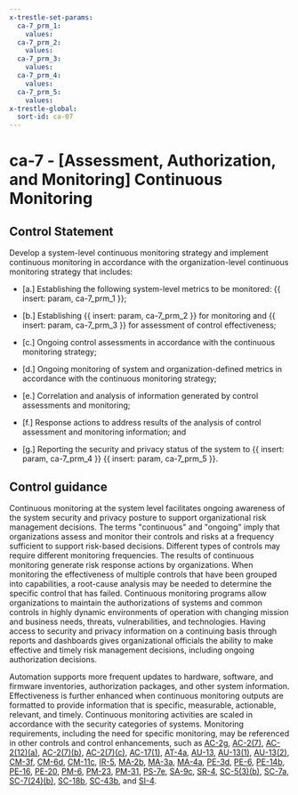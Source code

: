 ```yaml
---
x-trestle-set-params:
  ca-7_prm_1:
    values:
  ca-7_prm_2:
    values:
  ca-7_prm_3:
    values:
  ca-7_prm_4:
    values:
  ca-7_prm_5:
    values:
x-trestle-global:
  sort-id: ca-07
---
```


# ca-7 - \[Assessment, Authorization, and Monitoring\] Continuous Monitoring

## Control Statement

Develop a system-level continuous monitoring strategy and implement continuous monitoring in accordance with the organization-level continuous monitoring strategy that includes:

- \[a.\] Establishing the following system-level metrics to be monitored: {{ insert: param, ca-7_prm_1 }};

- \[b.\] Establishing {{ insert: param, ca-7_prm_2 }} for monitoring and {{ insert: param, ca-7_prm_3 }} for assessment of control effectiveness;

- \[c.\] Ongoing control assessments in accordance with the continuous monitoring strategy;

- \[d.\] Ongoing monitoring of system and organization-defined metrics in accordance with the continuous monitoring strategy;

- \[e.\] Correlation and analysis of information generated by control assessments and monitoring;

- \[f.\] Response actions to address results of the analysis of control assessment and monitoring information; and

- \[g.\] Reporting the security and privacy status of the system to {{ insert: param, ca-7_prm_4 }} {{ insert: param, ca-7_prm_5 }}.

## Control guidance

Continuous monitoring at the system level facilitates ongoing awareness of the system security and privacy posture to support organizational risk management decisions. The terms "continuous" and "ongoing" imply that organizations assess and monitor their controls and risks at a frequency sufficient to support risk-based decisions. Different types of controls may require different monitoring frequencies. The results of continuous monitoring generate risk response actions by organizations. When monitoring the effectiveness of multiple controls that have been grouped into capabilities, a root-cause analysis may be needed to determine the specific control that has failed. Continuous monitoring programs allow organizations to maintain the authorizations of systems and common controls in highly dynamic environments of operation with changing mission and business needs, threats, vulnerabilities, and technologies. Having access to security and privacy information on a continuing basis through reports and dashboards gives organizational officials the ability to make effective and timely risk management decisions, including ongoing authorization decisions.

Automation supports more frequent updates to hardware, software, and firmware inventories, authorization packages, and other system information. Effectiveness is further enhanced when continuous monitoring outputs are formatted to provide information that is specific, measurable, actionable, relevant, and timely. Continuous monitoring activities are scaled in accordance with the security categories of systems. Monitoring requirements, including the need for specific monitoring, may be referenced in other controls and control enhancements, such as [AC-2g](#ac-2_smt.g), [AC-2(7)](#ac-2.7), [AC-2(12)(a)](#ac-2.12_smt.a), [AC-2(7)(b)](#ac-2.7_smt.b), [AC-2(7)(c)](#ac-2.7_smt.c), [AC-17(1)](#ac-17.1), [AT-4a](#at-4_smt.a), [AU-13](#au-13), [AU-13(1)](#au-13.1), [AU-13(2)](#au-13.2), [CM-3f](#cm-3_smt.f), [CM-6d](#cm-6_smt.d), [CM-11c](#cm-11_smt.c), [IR-5](#ir-5), [MA-2b](#ma-2_smt.b), [MA-3a](#ma-3_smt.a), [MA-4a](#ma-4_smt.a), [PE-3d](#pe-3_smt.d), [PE-6](#pe-6), [PE-14b](#pe-14_smt.b), [PE-16](#pe-16), [PE-20](#pe-20), [PM-6](#pm-6), [PM-23](#pm-23), [PM-31](#pm-31), [PS-7e](#ps-7_smt.e), [SA-9c](#sa-9_smt.c), [SR-4](#sr-4), [SC-5(3)(b)](#sc-5.3_smt.b), [SC-7a](#sc-7_smt.a), [SC-7(24)(b)](#sc-7.24_smt.b), [SC-18b](#sc-18_smt.b), [SC-43b](#sc-43_smt.b), and [SI-4](#si-4).
